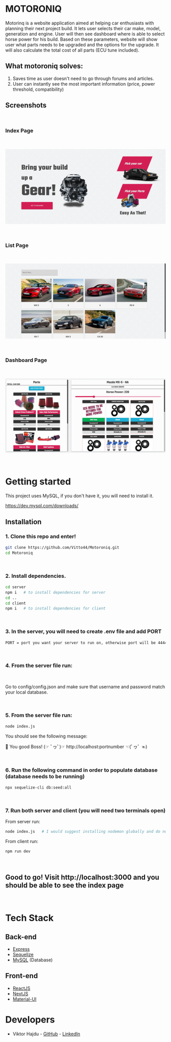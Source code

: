 # MOTORONIQ

Motorinq is a website application aimed at helping car enthusiasts with planning their next project build. It lets user selects their car make, model, generation and engine. User will then see dashboard where is able to select horse power for his build. Based on these parameters, website will show user what parts needs to be upgraded and the options for the upgrade. It will also calculate the total cost of all parts (ECU tune included).

## What motoroniq solves:

1. Saves time as user doesn't need to go through forums and articles.
2. User can instantly see the most important information (price, power threshold, compatibility)

## Screenshots

<br />

### Index Page

<br />

<p align="center">
  <img src="images/motoroniq-index.png" />
</p>

<br />

### List Page

<br />

<p align="center">
  <img src="images/motoroniq-chooseList.png" />
</p>

<br />

### Dashboard Page

<br />

<p align="center">
  <img src="images/motoroniq-dashboard.png" />
</p>

<br />

# Getting started

This project uses MySQL, if you don't have it, you will need to install it.

https://dev.mysql.com/downloads/

## Installation

### 1. Clone this repo and enter!

```bash
git clone https://github.com/Vitto44/Motoroniq.git
cd Motoroniq
```

<br />

### 2. Install dependencies.

```bash
cd server
npm i   # to install dependencies for server
cd ..
cd client
npm i   # to install dependencies for client
```

<br />

### 3. In the server, you will need to create .env file and add PORT

```bash
PORT = port you want your server to run on, otherwise port will be 4444
```

<br />

### 4. From the server file run:

<br/>

Go to config/config.json and make sure that username and password match your local database.

<br/>

### 5. From the server file run:

```bash
node index.js
```

You should see the following message:

🤖 You good Boss! (☞ ﾟヮﾟ)☞ http://localhost:portnumber ☜(ﾟヮﾟ ☜)

<br />

### 6. Run the following command in order to populate database (database needs to be running)

```bash
npx sequelize-cli db:seed:all
```

<br />

### 7. Run both server and client (you will need two terminals open)

From server run:

```bash
node index.js   # I would suggest installing nodemon globally and do nodemon instead of node
```

From client run:

```bash
npm run dev
```

<br />

## Good to go! Visit http://localhost:3000 and you should be able to see the index page

<br />

# Tech Stack

## Back-end

- [Express](https://github.com/expressjs/express)
- [Sequelize](https://sequelize.org/)
- [MySQL](https://dev.mysql.com/doc/) (Database)

## Front-end

- [ReactJS](https://reactjs.org/docs/getting-started.html)
- [NextJS](https://nextjs.org/docs/getting-started)
- [Material-UI](https://mui.com/getting-started/usage/)

# Developers

- Viktor Hajdu - [GitHub](https://github.com/Vitto44) - [LinkedIn](https://www.linkedin.com/in/cherl/)
